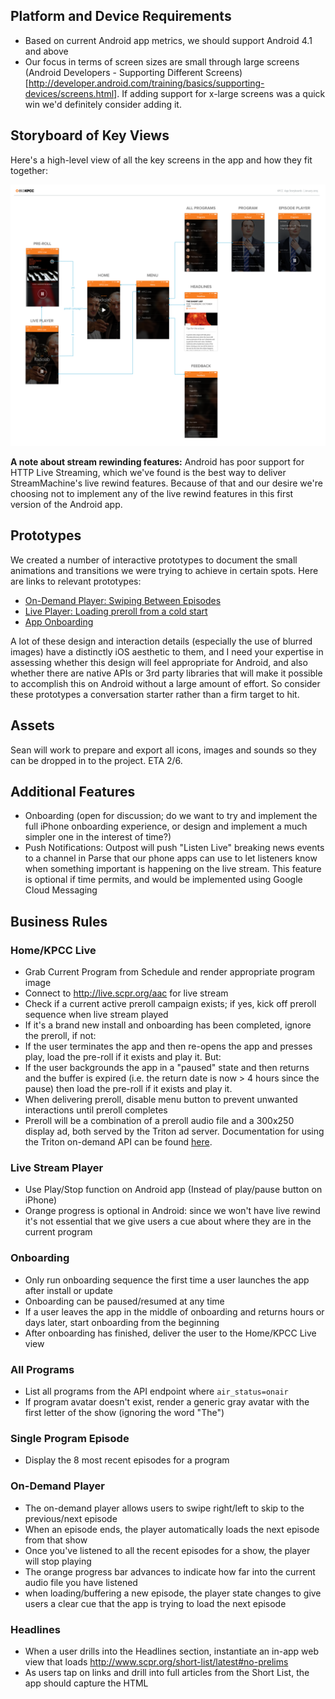 ## Platform and Device Requirements

* Based on current Android app metrics, we should support Android 4.1 and above
* Our focus in terms of screen sizes are small through large screens (Android Developers - Supporting Different Screens)[http://developer.android.com/training/basics/supporting-devices/screens.html]. If adding support for x-large screens was a quick win we'd definitely consider adding it.

## Storyboard of Key Views

Here's a high-level view of all the key screens in the app and how they fit together:

![KPCC Phone App - Storyboards](AppStoryboards.png)

**A note about stream rewinding features:** Android has poor support for HTTP Live Streaming, which we've found is the best way to deliver StreamMachine's live rewind features. Because of that and our desire  we're choosing not to implement any of the live rewind features in this first version of the Android app.

## Prototypes

We created a number of interactive prototypes to document the small animations and transitions we were trying to achieve in certain spots. Here are links to relevant prototypes:

* [On-Demand Player: Swiping Between Episodes](http://scpr.github.io/KPCC-iPhone-Prototypes/prototype.iphone.programs-prev-next.framer/)
* [Live Player: Loading preroll from a cold start](http://scpr.github.io/KPCC-iPhone-Prototypes/prototype.iphone.home-preroll.framer/)
* [App Onboarding](http://scpr.github.io/KPCC-iPhone-Prototypes/prototype.iphone.onboarding.framer/)

A lot of these design and interaction details (especially the use of blurred images) have a distinctly iOS aesthetic to them, and I need your expertise in assessing whether this design will feel appropriate for Android, and also whether there are native APIs or 3rd party libraries that will make it possible to accomplish this on Android without a large amount of effort. So consider these prototypes a conversation starter rather than a firm target to hit. 

## Assets

Sean will work to prepare and export all icons, images and sounds so they can be dropped in to the project. ETA 2/6.

## Additional Features

* Onboarding (open for discussion; do we want to try and implement the full iPhone onboarding experience, or design and implement a much simpler one in the interest of time?)
* Push Notifications: Outpost will push "Listen Live" breaking news events to a channel in Parse that our phone apps can use to let listeners know when something important is happening on the live stream. This feature is optional if time permits, and would be implemented using Google Cloud Messaging
 
## Business Rules

### Home/KPCC Live
- Grab Current Program from Schedule and render appropriate program image
- Connect to http://live.scpr.org/aac for live stream
- Check if a current active preroll campaign exists; if yes, kick off preroll sequence when live stream played
- If it's a brand new install and onboarding has been completed, ignore the preroll, if not:
- If the user terminates the app and then re-opens the app and presses play, load the pre-roll if it exists and play it. But:
- If the user backgrounds the app in a "paused" state and then returns and the buffer is expired (i.e. the return date is now > 4 hours since the pause) then load the pre-roll if it exists and play it.
- When delivering preroll, disable menu button to prevent unwanted interactions until preroll completes
- Preroll will be a combination of a preroll audio file and a 300x250 display ad, both served by the Triton ad server. Documentation for using the Triton on-demand API can be found [here](ondemand_advertising_guide_1.3.8_2014-11-26.pdf).
 
### Live Stream Player
- Use Play/Stop function on Android app (Instead of play/pause button on iPhone)
- Orange progress is optional in Android: since we won't have live rewind it's not essential that we give users a cue about where they are in the current program 
 
### Onboarding
- Only run onboarding sequence the first time a user launches the app after install or update
- Onboarding can be paused/resumed at any time
- If a user leaves the app in the middle of onboarding and returns hours or days later, start onboarding from the beginning
- After onboarding has finished, deliver the user to the Home/KPCC Live view
 
### All Programs
- List all programs from the API endpoint where `air_status=onair`
- If program avatar doesn't exist, render a generic gray avatar with the first letter of the show (ignoring the word "The")

### Single Program Episode
- Display the 8 most recent episodes for a program
 
### On-Demand Player
- The on-demand player allows users to swipe right/left to skip to the previous/next episode
- When an episode ends, the player automatically loads the next episode from that show
- Once you've listened to all the recent episodes for a show, the player will stop playing
- The orange progress bar advances to indicate how far into the current audio file you have listened
- when loading/buffering a new episode, the player state changes to give users a clear cue that the app is trying to load the next episode
 
### Headlines
- When a user drills into the Headlines section, instantiate an in-app web view that loads http://www.scpr.org/short-list/latest#no-prelims
- As users tap on links and drill into full articles from the Short List, the app should capture the HTML <title> attribute for the current page and render a truncated version of it into the app's navigation bar

### Donate
- When tapped, the donate button should launch the default web browser on the phone and load https://scprcontribute.publicradio.org/contribute.php
 
### Other

#### Program Background Images

For all screens where a program background image is rendered: program images are hosted on Media, located at http://media.scpr.org/iphone/program-images/*. The program images in this directory conform to a consistent file naming convention that uses the Program.slug as part of the filename, like so:
 
http://media.scpr.org/iphone/program-images/program_tile_fresh-air@2x.jpg
 
The app will need to construct a URL like this based on the program slug and fetch the appropriate image. Since these images change infrequently and we want to minimize network requests, we should consider caching these images on the device so we don't have to request them constantly.

If the app requests an image for a program from Media and gets a 404, We have a generic fallback image that can be used:

http://media.scpr.org/iphone/program-images/program_tile_generic@2x.jpg

#### Analytics

We're using Mixpanel as the platform for tracking sessions and engagement with our apps. Docs are [here](https://mixpanel.com/help/reference). The Mixpanel SDK will need to be added and initialized to send basic session info, but in addition we want to send specific events to Mixpanel to track engagement in the app. A full list of events we want to track can be found [here](events_schema_KPCCforiPhone-RC1.xlsx).